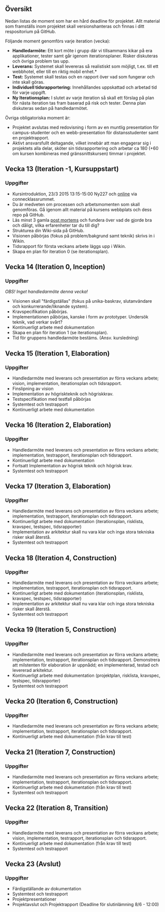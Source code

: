 ## Översikt
Nedan listas de moment som har en hård deadline för projektet. Allt material som framställs inom projektet skall versionshanteras och finnas i ditt respositorium på GitHub.

Följande moment genomförs varje iteration (vecka):

* **Handledarmöte:** Ett kort möte i grupp där vi tillsammans kikar på era applikationer, tester samt går igenom iterationsplaner. Risker diskuteras och övriga problem tas upp.
* **Leverans:** Systemet skall levereras så realistiskt som möjligt, t.ex. till ett webbhotel, eller till en riktig mobil enhet.*
* **Test:** Systemet skall testas och en rapport över vad som fungerar och inte skall göras.
* **Individuell tidsrapportering:** Innehållandes uppskattad och arbetad tid för varje uppgift.
* **Ny Iterationsplan:** I slutet av varje iteration så skall ett förslag på plan för nästa iteration tas fram baserad på risk och tester. Denna plan diskuteras sedan på handledarmötet.

Övriga obligatoriska moment är:
* Projektet avslutas med redovisning i form av en muntlig presentation för campus-studenter och en webb-presentation för distansstudenter samt en projektrapport.
* Aktivt ansvarsfullt deltagande, vilket innebär att man engagerar sig i projektets alla delar, sköter sin tidsrapportering och arbetar ca 180 (+60 om kursen kombineras med gränssnittskursen) timmar i projektet.

## Vecka 13 (Iteration -1, Kursuppstart)
### Uppgifter

* Kursintroduktion, 23/3 2015 13:15-15:00 Ny227 och <a href="https://connect.sunet.se/lecture-1dv430/">online</a> via connecklassrummet.
* Du är medveten om processen och arbetsmomenten som skall genomföras. Gå igenom allt material på kursens webbplats och dess repo på GitHub.
* Läs minst 3 gamla [post mortems](http://coursepress.lnu.se/kurs/individuellt-mjukvaruutvecklingsprojekt/projektet/post-mortem/) och fundera över vad de gjorde bra och dåligt, vilka erfarenheter tar du till dig?
* Strukturea din Wiki-sida på GitHub. 
* Visionen påbörjas (fokus på problem/bakgrund samt teknik) skrivs in i Wikin. 
* Tidsrapport för första veckans arbete läggs upp i Wikin.
* Skapa en plan för iteration 0 (se iterationsplan).

## Vecka 14 (Iteration 0, Inception)
### Uppgifter

_OBS! Inget handledarmöte denna vecka!_

* Visionen skall "färdigställas" (fokus på unika-baskrav, slutanvändare och konkurrerande/liknande system).
* Kravspecifikation påbörjas.
* Implementationen påbörjas, kanske i form av prototyper. Undersök teknik, vad verkar svårt?
* Kontinuerligt arbete med dokumentation
* Skapa en plan för iteration 1 (se iterationsplan).
* Tid för gruppens handledarmöte bestäms. (Ansv. kursledning)

## Vecka 15 (Iteration 1, Elaboration)
### Uppgifter

* Handledarmöte med leverans och presentation av förra veckans arbete; vision, implementation, iterationsplan och tidsrapport.
* Finslipning av vision
* Implementation av högriskteknik och högriskkrav.
* Testspecifikation med testfall påbörjas
* Systemtest och testrapport
* Kontinuerligt arbete med dokumentation

## Vecka 16 (Iteration 2, Elaboration)
### Uppgifter

* Handledarmöte med leverans och presentation av förra veckans arbete; implementation, testrapport, iterationsplan och tidsrapport.
* Kontinuerligt arbete med dokumentation
* Fortsatt Implementation av högrisk teknik och högrisk krav.</li>
* Systemtest och testrapport


## Vecka 17 (Iteration 3, Elaboration)
### Uppgifter

* Handledarmöte med leverans och presentation av förra veckans arbete; implementation, testrapport, iterationsplan och tidsrapport.
* Kontinuerligt arbete med dokumentation (iterationsplan, risklista, kravspec, testspec, tidsrapporter)
* Implementation av arkitektur skall nu vara klar och inga stora tekniska risker skall återstå.
* Systemtest och testrapport

## Vecka 18 (Iteration 4, Construction)
### Uppgifter

* Handledarmöte med leverans och presentation av förra veckans arbete; implementation, testrapport, iterationsplan och tidsrapport.
* Kontinuerligt arbete med dokumentation (iterationsplan, risklista, kravspec, testspec, tidsrapporter)
* Implementation av arkitektur skall nu vara klar och inga stora tekniska risker skall återstå.
* Systemtest och testrapport

## Vecka 19 (Iteration 5, Construction)
### Uppgifter

* Handledarmöte med leverans och presentation av förra veckans arbete; implementation, testrapport, iterationsplan och tidsrapport. Demonstrera att milstenten för elaboration är uppnådd; en implementerad, testad och levererad arkitektur.
* Kontinuerligt arbete med dokumentation (projektplan, risklista, kravspec, testspec, tidsrapporter)
* Systemtest och testrapport

## Vecka 20 (Iteration 6, Construction)
### Uppgifter

* Handledarmöte med leverans och presentation av förra veckans arbete; implementation, testrapport, iterationsplan och tidsrapport.
* Kontinuerligt arbete med dokumentation (från krav till test)

## Vecka 21 (Iteration 7, Construction)
### Uppgifter

* Handledarmöte med leverans och presentation av förra veckans arbete; implementation, testrapport, iterationsplan och tidsrapport.
* Kontinuerligt arbete med dokumentation (från krav till test)
* Systemtest och testrapport

## Vecka 22 (Iteration 8, Transition)
### Uppgifter

* Handledarmöte med leverans och presentation av förra veckans arbete; vision, implementation, testrapport, iterationsplan och tidsrapport.
* Kontinuerligt arbete med dokumentation (från krav till test)
* Systemtest och testrapport

## Vecka 23 (Avslut)
### Uppgifter

* Färdigställande av dokumentation
* Systemtest och testrapport
* Projektpresentationer
* Projektavslut och Projektrapport (Deadline för slutinlämning 8/6 - 12:00)
